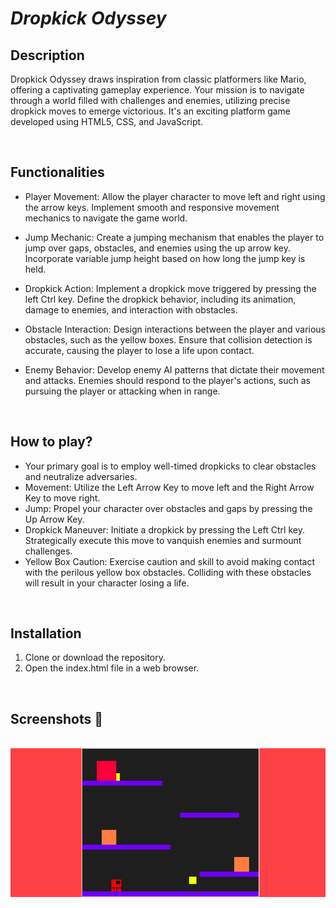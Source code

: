 # *Dropkick Odyssey*


## **Description**
Dropkick Odyssey draws inspiration from classic platformers like Mario, offering a captivating gameplay experience. Your mission is to navigate through a world filled with challenges and enemies, utilizing precise dropkick moves to emerge victorious. It's an exciting platform game developed using HTML5, CSS, and JavaScript.


<br>

## **Functionalities**

- Player Movement: Allow the player character to move left and right using the arrow keys. Implement smooth and responsive movement mechanics to navigate the game world.

- Jump Mechanic: Create a jumping mechanism that enables the player to jump over gaps, obstacles, and enemies using the up arrow key. Incorporate variable jump height based on how long the jump key is held.

- Dropkick Action: Implement a dropkick move triggered by pressing the left Ctrl key. Define the dropkick behavior, including its animation, damage to enemies, and interaction with obstacles.

- Obstacle Interaction: Design interactions between the player and various obstacles, such as the yellow boxes. Ensure that collision detection is accurate, causing the player to lose a life upon contact.

- Enemy Behavior: Develop enemy AI patterns that dictate their movement and attacks. Enemies should respond to the player's actions, such as pursuing the player or attacking when in range.

<br>

## **How to play?**

- Your primary goal is to employ well-timed dropkicks to clear obstacles and neutralize adversaries. 
- Movement: Utilize the Left Arrow Key to move left and the Right Arrow Key to move right.
- Jump: Propel your character over obstacles and gaps by pressing the Up Arrow Key.
- Dropkick Maneuver: Initiate a dropkick by pressing the Left Ctrl key. Strategically execute this move to vanquish enemies and surmount challenges.
- Yellow Box Caution: Exercise caution and skill to avoid making contact with the perilous yellow box obstacles. Colliding with these obstacles will result in your character losing a life.

<br>

## **Installation**
1. Clone or download the repository.
2. Open the index.html file in a web browser.


<br>

## **Screenshots 📸**

<br>
<img src="Screenshots/Dropkick_Odyssey.png" alt="Game Screenshot">



<br>


